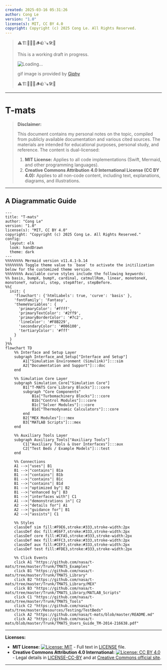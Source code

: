 ```yaml
---
created: 2025-03-16 05:31:26
author: Cong Le
version: "1.0"
license(s): MIT, CC BY 4.0
copyright: Copyright (c) 2025 Cong Le. All Rights Reserved.
---
```



> ⚠️🏗️🚧🦺🧱🪵🪨🪚🛠️👷
> 
> This is a working draft in progress.
> 
> ![Loading...](https://media1.giphy.com/media/v1.Y2lkPTc5MGI3NjExNTJ1c29tdmJqYmszNzVzank1cmJlczV6czd1aHpscnlnbDgwazd0eiZlcD12MV9pbnRlcm5hbF9naWZfYnlfaWQmY3Q9Zw/l3q2xK6E4Ost3fWFi/giphy.gif)
> 
> gif image is provided by [Giphy](https://giphy.com)
> 
> ⚠️🏗️🚧🦺🧱🪵🪨🪚🛠️👷

----


# T-mats
> **Disclaimer:**
>
> This document contains my personal notes on the topic,
> compiled from publicly available documentation and various cited sources.
> The materials are intended for educational purposes, personal study, and reference.
> The content is dual-licensed:
> 1. **MIT License:** Applies to all code implementations (Swift, Mermaid, and other programming languages).
> 2. **Creative Commons Attribution 4.0 International License (CC BY 4.0):** Applies to all non-code content, including text, explanations, diagrams, and illustrations.
---


## A Diagrammatic Guide 


```mermaid
---
title: "T-mats"
author: "Cong Le"
version: "1.0"
license(s): "MIT, CC BY 4.0"
copyright: "Copyright (c) 2025 Cong Le. All Rights Reserved."
config:
  layout: elk
  look: handDrawn
  theme: dark
---
%%%%%%%% Mermaid version v11.4.1-b.14
%%%%%%%% Toggle theme value to `base` to activate the initilization below for the customized theme version.
%%%%%%%% Available curve styles include the following keywords:
%% basis, bumpX, bumpY, cardinal, catmullRom, linear, monotoneX, monotoneY, natural, step, stepAfter, stepBefore.
%%{
  init: {
    'flowchart': {'htmlLabels': true, 'curve': 'basis' },
    'fontFamily': 'Fantasy',
    'themeVariables': {
      'primaryColor': '#ffff',
      'primaryTextColor': '#2ff9',
      'primaryBorderColor': '#7c2',
      'lineColor': '#F8B229',
      'secondaryColor': '#006100',
      'tertiaryColor': '#fff'
    }
  }
}%%
flowchart TD
    %% Interface and Setup Layer
    subgraph Interface_and_Setup["Interface and Setup"]
        A1["Simulation Environment (Simulink)"]:::sim
        A2["Documentation and Support"]:::doc
    end

    %% Simulation Core Layer
    subgraph Simulation_Core["Simulation Core"]
        B1["T‑MATS Core Library Blocks"]:::core
        subgraph "Core Components"
            B1a["Turbomachinery Blocks"]:::core
            B1b["Control Modules"]:::core
            B1c["Solver Modules"]:::core
            B1d["Thermodynamic Calculators"]:::core
        end
        B2["MEX Modules"]:::mex
        B3["MATLAB Scripts"]:::mex
    end

    %% Auxiliary Tools Layer
    subgraph Auxiliary_Tools["Auxiliary Tools"]
        C1["Auxiliary Tools & User Interfaces"]:::aux
        C2["Test Beds / Example Models"]:::test
    end

    %% Connections
    A1 -->|"uses"| B1
    B1 -->|"contains"| B1a
    B1 -->|"contains"| B1b
    B1 -->|"contains"| B1c
    B1 -->|"contains"| B1d
    B1 -->|"optimized by"| B2
    B1 -->|"enhanced by"| B3
    B1 -->|"interfaces with"| C1
    A1 -->|"demonstrations in"| C2
    A2 -->|"details for"| A1
    A2 -->|"guidance for"| B1
    A2 -->|"assists"| C1

    %% Styles
    classDef sim fill:#F9E6,stroke:#333,stroke-width:2px
    classDef doc fill:#E6F7,stroke:#333,stroke-width:2px
    classDef core fill:#CFA5,stroke:#333,stroke-width:2px
    classDef mex fill:#FFC3,stroke:#333,stroke-width:2px
    classDef aux fill:#CEF3,stroke:#333,stroke-width:2px
    classDef test fill:#FDE3,stroke:#333,stroke-width:2px

    %% Click Events
    click A1 "https://github.com/nasa/t-mats/tree/master/Trunk/TMATS_Examples"
    click B1 "https://github.com/nasa/t-mats/tree/master/Trunk/TMATS_Library"
    click B2 "https://github.com/nasa/t-mats/tree/master/Trunk/TMATS_Library/MEX"
    click B3 "https://github.com/nasa/t-mats/tree/master/Trunk/TMATS_Library/MATLAB_Scripts"
    click C1 "https://github.com/nasa/t-mats/tree/master/Trunk/TMATS_Tools"
    click C2 "https://github.com/nasa/t-mats/tree/master/Resources/Testing/TestBeds"
    click A2 "https://github.com/nasa/t-mats/blob/master/README.md"
    click A2 "https://github.com/nasa/t-mats/blob/master/Trunk/TMATS_Users_Guide_TM-2014-216638.pdf"

```




---
**Licenses:**

- **MIT License:**  [![License: MIT](https://img.shields.io/badge/License-MIT-yellow.svg)](LICENSE) - Full text in [LICENSE](LICENSE) file.
- **Creative Commons Attribution 4.0 International:** [![License: CC BY 4.0](https://licensebuttons.net/l/by/4.0/88x31.png)](LICENSE-CC-BY) - Legal details in [LICENSE-CC-BY](LICENSE-CC-BY) and at [Creative Commons official site](http://creativecommons.org/licenses/by/4.0/).

---
